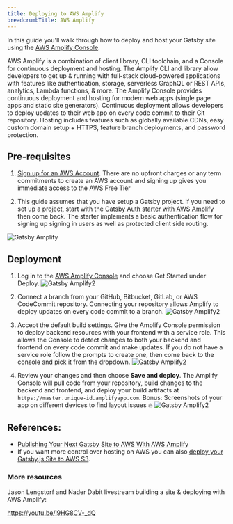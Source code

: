 ```yaml
---
title: Deploying to AWS Amplify
breadcrumbTitle: AWS Amplify
---
```


In this guide you'll walk through how to deploy and host your Gatsby site using the [AWS Amplify Console](https://console.amplify.aws).

AWS Amplify is a combination of client library, CLI toolchain, and a Console for continuous deployment and hosting. The Amplify CLI and library allow developers to get up & running with full-stack cloud-powered applications with features like authentication, storage, serverless GraphQL or REST APIs, analytics, Lambda functions, & more. The Amplify Console provides continuous deployment and hosting for modern web apps (single page apps and static site generators). Continuous deployment allows developers to deploy updates to their web app on every code commit to their Git repository. Hosting includes features such as globally available CDNs, easy custom domain setup + HTTPS, feature branch deployments, and password protection.

## Pre-requisites

1. [Sign up for an AWS Account](https://portal.aws.amazon.com/billing/signup?redirect_url=https%3A%2F%2Faws.amazon.com%2Fregistration-confirmation). There are no upfront charges or any term commitments to create an AWS account and signing up gives you immediate access to the AWS Free Tier

1. This guide assumes that you have setup a Gatsby project. If you need to set up a project, start with the [Gatsby Auth starter with AWS Amplify](https://github.com/dabit3/gatsby-auth-starter-aws-amplify) then come back. The starter implements a basic authentication flow for signing up signing in users as well as protected client side routing.

![Gatsby Amplify](./images/amplify-gatsby-auth.gif)

## Deployment

1. Log in to the [AWS Amplify Console](https://console.aws.amazon.com/amplify/home) and choose Get Started under Deploy.
   ![Gatsby Amplify2](./images/amplify-gettingstarted.png)

1. Connect a branch from your GitHub, Bitbucket, GitLab, or AWS CodeCommit repository. Connecting your repository allows Amplify to deploy updates on every code commit to a branch.
   ![Gatsby Amplify2](./images/amplify-connect-repo.gif)

1. Accept the default build settings. Give the Amplify Console permission to deploy backend resources with your frontend with a service role. This allows the Console to detect changes to both your backend and frontend on every code commit and make updates. If you do not have a service role follow the prompts to create one, then come back to the console and pick it from the dropdown.
   ![Gatsby Amplify2](./images/amplify-build-settings.gif)

1. Review your changes and then choose **Save and deploy**. The Amplify Console will pull code from your repository, build changes to the backend and frontend, and deploy your build artifacts at `https://master.unique-id.amplifyapp.com`. Bonus: Screenshots of your app on different devices to find layout issues :fire:
   ![Gatsby Amplify2](./images/amplify-gatsby-deploy.gif)

## References:

- [Publishing Your Next Gatsby Site to AWS With AWS Amplify](/blog/2018-08-24-gatsby-aws-hosting/)
- If you want more control over hosting on AWS you can also [deploy your Gatsby.js Site to AWS S3](/docs/deploying-to-s3-cloudfront/).

### More resources

Jason Lengstorf and Nader Dabit livestream building a site & deploying with AWS Amplify:

https://youtu.be/i9HG8CV-_dQ
